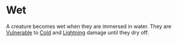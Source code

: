 # Wet

A creature becomes wet when they are immersed in water. They are [Vulnerable](Vulnerable.md) to [Cold](../Damage%20Types/Cold.md) and [Lightning](../Damage%20Types/Lightning.md) damage until they dry off.
